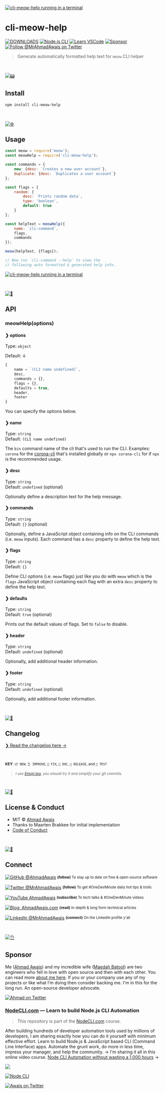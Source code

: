 [![cli-meow-help running in a terminal](./.github/cli-meow-help.png)](./../../)

# cli-meow-help

[![DOWNLOADS](https://img.shields.io/npm/dt/cli-meow-help?label=DOWNLOADS%20%20❯&colorA=6A788D&colorB=6A788D&style=flat)](https://www.npmjs.com/package/cli-meow-help) [![Node.js CLI](https://img.shields.io/badge/-NodeCLI.com-gray.svg?colorB=6A788D&style=flat)](https://NodeCLI.com/?utm_source=FOSS) [![Learn VSCode](https://img.shields.io/badge/-VSCODE.pro-gray.svg?colorB=6A788D&style=flat)](https://VSCode.pro/?utm_source=FOSS) [![Sponsor](https://img.shields.io/badge/-Sponsor-gray.svg?colorB=6A788D&style=flat)](https://github.com/ahmadawais/sponsor?utm_source=FOSS)
[![Follow @MrAhmadAwais on Twitter](https://img.shields.io/badge/FOLLOW%20@MRAHMADAWAIS%20%E2%86%92-gray.svg?colorA=6A788D&colorB=6A788D&style=flat)](https://twitter.com/mrahmadawais/)

> Generate automatically formatted help text for `meow` CLI helper

<br>

[![📟](https://raw.githubusercontent.com/ahmadawais/stuff/master/images/git/install.png)](./../../)

## Install

```sh
npm install cli-meow-help
```

<br>

[![⚙️](https://raw.githubusercontent.com/ahmadawais/stuff/master/images/git/usage.png)](./../../)

## Usage

```js
const meow = require('meow');
const meowHelp = require('cli-meow-help');

const commands = {
	new: {desc: `Creates a new user account`},
	duplicate: {desc: `Duplicates a user account`}
};

const flags = {
	random: {
		desc: `Prints random data`,
		type: 'boolean',
		default: true
	}
};

const helpText = meowHelp({
	name: `cli-command`,
	flags,
	commands
});

meow(helpText, {flags});

// Now run `cli-command --help` to view the
// following auto formatted & generated help info.
```

[![cli-meow-help running in a terminal](./.github/cli-meow-help.png)](./../../)

<br />

[![📃](https://raw.githubusercontent.com/ahmadawais/stuff/master/images/git/options.png)](./../../)

## API

### meowHelp(options)

#### ❯ options

Type: `object`

Default: ↓

```js
{
	name = `(CLI name undefined)`,
	desc,
	commands = {},
	flags = {},
	defaults = true,
	header,
	footer
}
```

You can specify the options below.

#### ❯ name

Type: `string`<br>
Default: `(CLI name undefined)`

The `bin` command name of the cli that's used to run the CLI. Examples: `corona` for the [corona-cli](https://github.com/AhmadAwais/corona-cli) that's installed globally or `npx corona-cli` for if `npx` is the recommended usage.

#### ❯ desc

Type: `string`<br>
Default: `undefined` (optional)

Optionally define a description text for the help message.

#### ❯ commands

Type: `string`<br>
Default: `{}` (optional)

Optionally, define a JavaScript object containing info on the CLI commands (i.e. `meow` inputs). Each command has a `desc` property to define the help text.

#### ❯ flags

Type: `string`<br>
Default: `{}`

Define CLI options (i.e. `meow` flags) just like you do with `meow` which is the `flags` JavaScript object containing each flag with an extra `desc` property to define the help text.

#### ❯ defaults

Type: `string`<br>
Default: `true` (optional)

Prints out the default values of flags. Set to `false` to disable.

#### ❯ header

Type: `string`<br>
Default: `undefined` (optional)

Optionally, add additional header information.

#### ❯ footer

Type: `string`<br>
Default: `undefined` (optional)

Optionally, add additional footer information.

<br>

[![📝](https://raw.githubusercontent.com/ahmadawais/stuff/master/images/git/log.png)](changelog.md)

## Changelog

[❯ Read the changelog here →](changelog.md)

<br>

<small>**KEY**: `📦 NEW`, `👌 IMPROVE`, `🐛 FIX`, `📖 DOC`, `🚀 RELEASE`, and `🤖 TEST`

> _I use [Emoji-log](https://github.com/ahmadawais/Emoji-Log), you should try it and simplify your git commits._

</small>

<br>

[![📃](https://raw.githubusercontent.com/ahmadawais/stuff/master/images/git/license.png)](./../../)

## License & Conduct

- MIT © [Ahmad Awais](https://twitter.com/MrAhmadAwais/)
- Thanks to Maarten Brakkee for initial implementation
- [Code of Conduct](code-of-conduct.md)

<br>

[![🙌](https://raw.githubusercontent.com/ahmadawais/stuff/master/images/git/connect.png)](./../../)

## Connect

<div align="left">
    <p><a href="https://github.com/ahmadawais"><img alt="GitHub @AhmadAwais" align="center" src="https://img.shields.io/badge/GITHUB-gray.svg?colorB=6cc644&style=flat" /></a>&nbsp;<small><strong>(follow)</strong> To stay up to date on free & open-source software</small></p>
    <p><a href="https://twitter.com/MrAhmadAwais/"><img alt="Twitter @MrAhmadAwais" align="center" src="https://img.shields.io/badge/TWITTER-gray.svg?colorB=1da1f2&style=flat" /></a>&nbsp;<small><strong>(follow)</strong> To get #OneDevMinute daily hot tips & trolls</small></p>
    <p><a href="https://www.youtube.com/AhmadAwais"><img alt="YouTube AhmadAwais" align="center" src="https://img.shields.io/badge/YOUTUBE-gray.svg?colorB=ff0000&style=flat" /></a>&nbsp;<small><strong>(subscribe)</strong> To tech talks & #OneDevMinute videos</small></p>
    <p><a href="https://AhmadAwais.com/"><img alt="Blog: AhmadAwais.com" align="center" src="https://img.shields.io/badge/MY%20BLOG-gray.svg?colorB=4D2AFF&style=flat" /></a>&nbsp;<small><strong>(read)</strong> In-depth & long form technical articles</small></p>
    <p><a href="https://www.linkedin.com/in/MrAhmadAwais/"><img alt="LinkedIn @MrAhmadAwais" align="center" src="https://img.shields.io/badge/LINKEDIN-gray.svg?colorB=0077b5&style=flat" /></a>&nbsp;<small><strong>(connect)</strong> On the LinkedIn profile y'all</small></p>
</div>

<br>

[![👌](https://raw.githubusercontent.com/ahmadawais/stuff/master/images/git/sponsor.png)](https://github.com/AhmadAwais/sponsor)

## Sponsor

Me ([Ahmad Awais](https://twitter.com/mrahmadawais/)) and my incredible wife ([Maedah Batool](https://twitter.com/MaedahBatool/)) are two engineers who fell in love with open source and then with each other. You can read more [about me here](https://ahmadawais.com/about). If you or your company use any of my projects or like what I’m doing then consider backing me. I'm in this for the long run. An open-source developer advocate.

[![Ahmad on Twitter](https://img.shields.io/twitter/follow/mrahmadawais.svg?style=social&label=Follow%20@MrAhmadAwais)](https://twitter.com/mrahmadawais/)

### [NodeCLI.com][n] — Learn to build Node.js CLI Automation

> This repository is part of the [NodeCLI.com][n] course.

After building hundreds of developer automation tools used by millions of developers, I am sharing exactly how you can do it yourself with minimum effective effort. Learn to build Node.js & JavaScript based CLI (Command Line Interface) apps. Automate the grunt work, do more in less time, impress your manager, and help the community.
→ I'm sharing it all in this online video course. [Node CLI Automation
without wasting a 1,000 hours][n] →</p>

<a href="https://NodeCLI.com?utm_source=github&utm_medium=referral&utm_campaign=ahmadawais/awais" target="_blank"><img src="https://raw.githubusercontent.com/ahmadawais/stuff/master/nodecli/featured.jpg" /></a>

[![Node CLI](https://img.shields.io/badge/-NodeCLI.com%20%E2%86%92-gray.svg?colorB=488640&style=flat)][n]

[n]: https://NodeCLI.com?utm_source=github&utm_medium=referral&utm_campaign=ahmadawais/cli-meow-help

[![Awais on Twitter](https://raw.githubusercontent.com/ahmadawais/stuff/master/sponsor/sponsor.jpg)](https://github.com/AhmadAwais/sponsor)

